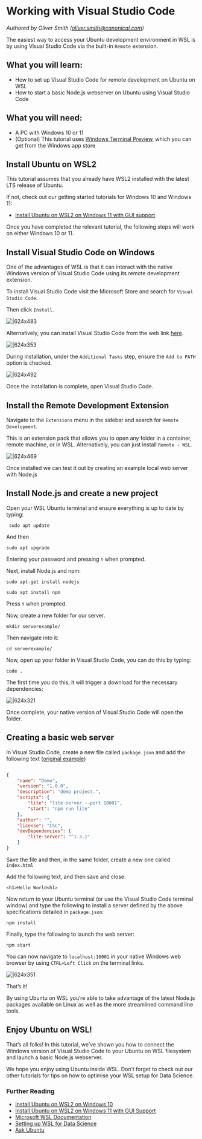 # Working with Visual Studio Code
*Authored by Oliver Smith ([oliver.smith@canonical.com](mailto:oliver.smith@canonical.com))*

The easiest way to access your Ubuntu development environment in WSL is by using Visual Studio Code via the built-in `Remote` extension.

## What you will learn:

* How to set up Visual Studio Code for remote development on Ubuntu on WSL
* How to start a basic Node.js webserver on Ubuntu using Visual Studio Code

## What you will need:

* A PC with Windows 10 or 11
* (Optional) This tutorial uses [Windows Terminal Preview](https://www.microsoft.com/en-us/p/windows-terminal-preview/9n8g5rfz9xk3?activetab=pivot:overviewtab), which you can get from the Windows app store

## Install Ubuntu on WSL2

This tutorial assumes that you already have WSL2 installed with the latest LTS release of Ubuntu.

If not, check out our getting started tutorials for Windows 10 and Windows 11:

* [Install Ubuntu on WSL2 on Windows 11 with GUI support](install-ubuntu-wsl2.md)

Once you have completed the relevant tutorial, the following steps will work on either Windows 10 or 11.

## Install Visual Studio Code on Windows

One of the advantages of WSL is that it can interact with the native Windows version of Visual Studio Code using its remote development extension.

To install Visual Studio Code visit the Microsoft Store and search for `Visual Studio Code`.

Then click `Install`.

![|624x483](https://lh4.googleusercontent.com/fxK-GQTU494Ymkg5kC2Q_B1WrQWF_KCsfr_oynfNYCijich4YRJW_NBtiGlu3wkmNMVcMPsiLUAVU0u97HKKZjaxwE5hgoeWY2lWrvSeVRJytRQ-syRKpiIdoHMsCvtbSQjLnzsV)

Alternatively, you can install Visual Studio Code from the web link [here](https://code.visualstudio.com/Download).

![|624x353](https://lh5.googleusercontent.com/KR_KmSNnEQHYK9k0btOkFycduImStjTilvIOo_b5l5bfvLdMarmOsz3pdqbBUh6AkjtqnQlCqZDUuvvLvHxzFG4jo8aMvgTeyvN-X8Hx1rGVqL9Gdycpdg895qYLLZH3z0y4Xk9u)

During installation, under the `Additional Tasks` step, ensure the `Add to PATH` option is checked.

![|624x492](https://lh3.googleusercontent.com/cr-zWLzIVrOBpaVn6yvWJPTvu8o0OGi6opGATSP0nc1Co86FZBCHohr_BZ976dnZc3UT3AP0q34qH_4IJm53AP7m5LHFfgNnSQWAo_MSQ0pldb9gP7j06ixAbSfymEzgl6N0Q9Qb)

Once the installation is complete, open Visual Studio Code.

## Install the Remote Development Extension

Navigate to the `Extensions` menu in the sidebar and search for `Remote Development`.

This is an extension pack that allows you to open any folder in a container, remote machine, or in WSL. Alternatively, you can just install `Remote - WSL`.

![|624x469](https://lh3.googleusercontent.com/kf_tf7pJ2qgB7rZ5RuVnjO4kSxKC5eIm6foZ9uWfpikYheY4Z1oJDbGAnLUSqobOXUPxAObKaNaf_6uQWiDQn3OOpiQmcGCnHGM3AJlX6Jrtpz6AiW4idUogjvJdC7jlFUhd7JuG)

Once installed we can test it out by creating an example local web server with Node.js

## Install Node.js and create a new project

Open your WSL Ubuntu terminal and ensure everything is up to date by typing:

` sudo apt update`

And then

`sudo apt upgrade`

Entering your password and pressing `Y` when prompted.

Next, install Node.js and npm:

    sudo apt-get install nodejs

    sudo apt install npm

Press `Y` when prompted.

Now, create a new folder for our server.

`mkdir serverexample/`

Then navigate into it:

`cd serverexample/`

Now, open up your folder in Visual Studio Code, you can do this by typing:

`code .`

The first time you do this, it will trigger a download for the necessary dependencies:

![|624x321](https://lh5.googleusercontent.com/rRnGBVuvzWOGaE-p2x9GFNcJYW4R6GFss2m4r2zHZSUu98EW1azYlVfVRh9H84QQP0Hd9ZLLDKqXxPr5_5PrXjB1OZoC6AbQCCl1T4_1Jz5Y2aQqkfnsp2rwcYTg7-k6I4aFbyfB)

Once complete, your native version of Visual Studio Code will open the folder.

## Creating a basic web server

In Visual Studio Code, create a new file called `package.json` and add the following text ([original example](https://docs.microsoft.com/en-gb/archive/blogs/cdndevs/visual-studio-code-and-local-web-server))

```json

{
    "name": "Demo",
    "version": "1.0.0",
    "description": "demo project.",
    "scripts": {
        "lite": "lite-server --port 10001",
        "start": "npm run lite"
    }, 
    "author": "",
    "license": "ISC",
    "devDependencies": {
        "lite-server": "^1.3.1"
    }
}
```

Save the file and then, in the same folder, create a new one called `index.html`

Add the following text, and then save and close:

`<h1>Hello World<h1>`

Now return to your Ubuntu terminal (or use the Visual Studio Code terminal window) and type the following to install a server defined by the above specifications detailed in `package.json`:

`npm install`

Finally, type the following to launch the web server:

`npm start`

You can now navigate to `localhost:10001` in your native Windows web browser by using `CTRL+Left Click` on the terminal links.

![|624x351](https://lh6.googleusercontent.com/RLj_lnMccHDntQVAzm-k-UOjTKLFh00t2cCUpX7P80I0h8hrtUnCvvsB2gZy7QlrXHq4f0wT3tV46YK4SoYUGv_AnH-vjJKwvl1-ymWQIFv_HSWFrNam_A_cfYUPZkJ9hTrzEqC4)

That’s it!

By using Ubuntu on WSL you’re able to take advantage of the latest Node.js packages available on Linux as well as the more streamlined command line tools.

## Enjoy Ubuntu on WSL!

That’s all folks! In this tutorial, we’ve shown you how to connect the Windows version of Visual Studio Code to your Ubuntu on WSL filesystem and launch a basic Node.js webserver.

We hope you enjoy using Ubuntu inside WSL. Don’t forget to check out our other tutorials for tips on how to optimise your WSL setup for Data Science.

### Further Reading

* [Install Ubuntu on WSL2 on Windows 10](https://ubuntu.com/tutorials/install-ubuntu-on-wsl2-on-windows-10#1-overview)
* [Install Ubuntu on WSL2 on Windows 11 with GUI Support](https://ubuntu.com/tutorials/install-ubuntu-on-wsl2-on-windows-11-with-gui-support#6-enjoy-ubuntu-on-wsl)
* [Microsoft WSL Documentation](https://docs.microsoft.com/en-us/windows/wsl/)
* [Setting up WSL for Data Science](https://ubuntu.com/blog/wsl-for-data-scientist)
* [Ask Ubuntu](https://askubuntu.com/)